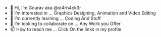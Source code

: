 - 👋 Hi, I’m Gourav aka @st4rh4ck3r
- 👀 I’m interested in ... Graphics Designing, Animation and Video Editing 
- 🌱 I’m currently learning ... Coding And Stuff
- 💞️ I’m looking to collaborate on ... Any Work you Offer
- 📫 How to reach me ... Click On the links in my profile 
<!---
st4rh4ck3r/st4rh4ck3r is a ✨ special ✨ repository because its `README.md` (this file) appears on your GitHub profile.
You can click the Preview link to take a look at your changes.
--->
